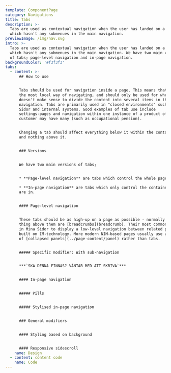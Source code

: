 ```yaml
---
template: ComponentPage
category: Navigations
title: Tabs
description: >-
  Tabs are used as contextual navigation when the user has landed on a page
  which hasn't any submenues in the main navigation.
previewImage: /img/nav.svg
intro: >-
  Tabs are used as contextual navigation when the user has landed on a page
  which hasn't any submenues in the main navigation. We have two main versions
  of tabs; page-level navigation and in-page navigation.
backgroundColor: '#f3f3f3'
tabs:
  - content: >-
      ## How to use


      Tabs should be used for navigation inside a page. This means that tabs are
      the most local way of navigating, and should only be used for when it
      doesn't make sense to divide the content into several items in the main
      navigation. Tabs are primarily used in "closed environments" such as Mina
      Sidor and internal systems. Good examples of tab use include
      settings-pages and navigation within one instance of a product of which a
      customer may have many (such as occupational pension).


      Changing a tab should affect everything below it within the container/page
      and nothing above it.


      ### Versions


      We have two main versions of tabs;


      * **Page-level navigation** are tabs which control the whole page.

      * **In-page navigation** are tabs which only control the container they
      are in.


      #### Page-level navigation


      These tabs should be as high-up on a page as possible - normally the only
      thing above them are [breadcrumbs](breadcrumb). Their most common usage is
      in Mina Sidor to display a low-level navigation between related pages
      built on IM-technology. More modern NIM-based pages usually use a series
      of [collapsed panels](../page-content/panel) rather than tabs.


      ##### Specific modifier: With sub-navigation


      ***`SKA DENNA FINNAS? VÄNTAR MED ATT SKRIVA`***


      #### In-page navigation


      ##### Pills


      ##### Stylised in-page navigation


      ### General modifiers


      #### Styling based on background


      #### Responsive sidescroll
    name: Design
  - content: content code
    name: Code
---
```

